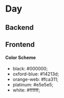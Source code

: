 # Day

## Backend

## Frontend

#### Color Scheme
- black: #000000;
- oxford-blue: #14213d;
- orange-web: #fca311;
- platinum: #e5e5e5;
- white: #ffffff;

